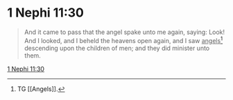 # 1 Nephi 11:30

> And it came to pass that the angel spake unto me again, saying: Look! And I looked, and I beheld the heavens open again, and I saw <u>angels</u>[^a] descending upon the children of men; and they did minister unto them.

[1 Nephi 11:30](https://www.churchofjesuschrist.org/study/scriptures/bofm/1-ne/11?lang=eng&id=p30#p30)


[^a]: TG [[Angels]].
